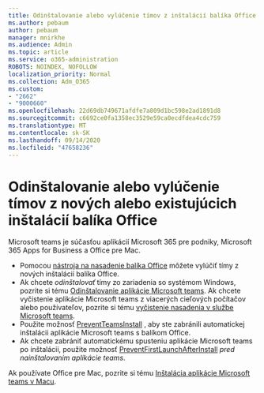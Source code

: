 ```yaml
---
title: Odinštalovanie alebo vylúčenie tímov z inštalácií balíka Office
ms.author: pebaum
author: pebaum
manager: mnirkhe
ms.audience: Admin
ms.topic: article
ms.service: o365-administration
ROBOTS: NOINDEX, NOFOLLOW
localization_priority: Normal
ms.collection: Adm_O365
ms.custom:
- "2662"
- "9000660"
ms.openlocfilehash: 22d69db749671afdfe7a809d1bc598e2ad1891d8
ms.sourcegitcommit: c6692ce0fa1358ec3529e59ca0ecdfdea4cdc759
ms.translationtype: MT
ms.contentlocale: sk-SK
ms.lasthandoff: 09/14/2020
ms.locfileid: "47658236"
---
```

# <a name="uninstall-or-exclude-teams-from-new-or-existing-office-installations"></a>Odinštalovanie alebo vylúčenie tímov z nových alebo existujúcich inštalácií balíka Office

Microsoft teams je súčasťou aplikácií Microsoft 365 pre podniky, Microsoft 365 Apps for Business a Office pre Mac.

- Pomocou [nástroja na nasadenie balíka Office](https://docs.microsoft.com/deployoffice/teams-install#how-to-exclude-microsoft-teams-from-new-installations-of-microsoft-365-apps) môžete vylúčiť tímy z nových inštalácií balíka Office.
- Ak chcete *odinštalovať* tímy zo zariadenia so systémom Windows, pozrite si tému [Odinštalovanie aplikácie Microsoft teams](https://support.office.com/article/3b159754-3c26-4952-abe7-57d27f5f4c81). Ak chcete vyčistenie aplikácie Microsoft teams z viacerých cieľových počítačov alebo používateľov, pozrite si tému [vyčistenie nasadenia v službe Microsoft teams](https://docs.microsoft.com/microsoftteams/scripts/powershell-script-teams-deployment-clean-up).
- Použite možnosť [PreventTeamsInstall](https://docs.microsoft.com/deployoffice/teams-install#use-group-policy-to-control-the-installation-of-microsoft-teams
) , aby ste zabránili automatickej inštalácii aplikácie Microsoft teams s balíkom Office.
- Ak chcete zabrániť automatickému spusteniu aplikácie Microsoft teams po inštalácii, použite možnosť [PreventFirstLaunchAfterInstall](https://docs.microsoft.com/deployoffice/teams-install#use-group-policy-to-prevent-microsoft-teams-from-starting-automatically-after-installation) *pred nainštalovaním aplikácie teams*.

Ak používate Office pre Mac, pozrite si tému [Inštalácia aplikácie Microsoft teams v Macu](https://docs.microsoft.com/deployoffice/teams-install#microsoft-teams-installations-on-a-mac).